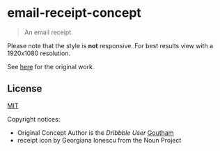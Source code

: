 # email-receipt-concept
> An email receipt.

Please note that the style is **not** responsive. For best results view with a 1920x1080 resolution.

See [here](https://dribbble.com/shots/2346115-Email-receipt-concept) for the original work.

## License
[MIT](LICENSE)

Copyright notices:
- Original Concept Author is the *Dribbble User* [Goutham](https://dribbble.com/goutham-aj)
- receipt icon by Georgiana Ionescu from the Noun Project
